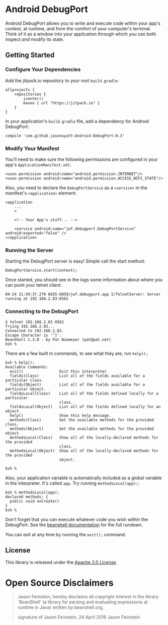 # Android DebugPort

Android DebugPort allows you to write and execute code within your app's context, at runtime, and from the comfort of your computer's terminal. Think of it as a window into your application through which you can both inspect _and_ modify its state.

## Getting Started

### Configure Your Dependencies

Add the jitpack.io repository to your root `build.gradle`:

    allprojects {
        repositories {
            jcenter()
            maven { url "https://jitpack.io" }
        }
    }

In your application's `build.gradle` file, add a dependency for Android DebugPort:

    compile 'com.github.jasonwyatt:Android-DebugPort:0.3'
    
### Modify Your Manifest

You'll need to make sure the following permissions are configured in your app's `ApplicationManifest.xml`:

    <uses-permission android:name="android.permission.INTERNET"/>
    <uses-permission android:name="android.permission.ACCESS_WIFI_STATE"/>
    
Also, you need to declare the `DebugPortService` as a `<service>` in the manifest's `<application>` element:

    <application
        ...
        >
        
        <!-- Your App's stuff... -->

        <service android:name="jwf.debugport.DebugPortService" android:exported="false" />
    </application>
    
### Running the Server

Starting the DebugPort server is easy! Simple call the start method:

    DebugPortService.start(context);

Once started, you should see in the logs some information about where you can point your telnet client:
 
    04-24 21:59:37.279 6835-6859/jwf.debugport.app I/TelnetServer: Server running at 192.168.2.83:8562
    
### Connecting to the DebugPort

    $ telnet 192.168.2.83 8562
    Trying 192.168.2.83...
    Connected to 192.168.2.83.
    Escape character is '^]'.
    BeanShell 1.3.0 - by Pat Niemeyer (pat@pat.net)
    bsh %

There are a few built in commands, to see what they are, run `help();`
  
    bsh % help();
    Available Commands:
      exit()                Exit this interpreter
      fields(Class)         List all of the fields available for a particular class.
      fields(Object)        List all of the fields available for a particular object.
      fieldsLocal(Class)    List all of the fields defined locally for a particular
                            class.
      fieldsLocal(Object)   List all of the fields defined locally for an object.
      help()                Show this help message.
      methods(Class)        Get the available methods for the provided class.
      methods(Object)       Get the available methods for the provided object.
      methodsLocal(Class)   Show all of the locally-declared methods for the provided
                            class.
      methodsLocal(Object)  Show all of the locally-declared methods for the provided
                            object.
    
    bsh %

Also, your application variable is automatically included as a global variable in the interpreter. It's called `app`. Try running `methodsLocal(app);`:

    bsh % methodsLocal(app);
    declared methods: {
      public void onCreate()
    }
    bsh %

Don't forget that you can execute whatever code you wish within the DebugPort. See the [beanshell documentation](http://beanshell.org/manual/contents.html) for the full rundown.

You can exit at any time by running the `exit();` command.

## License
This library is released under the [Apache 2.0 License](https://github.com/jasonwyatt/Android-DebugPort/blob/master/LICENCE).

# Open Source Disclaimers

> Jason Feinstein, hereby disclaims all copyright interest in the library `BeanShell' (a library for parsing and evaluating expressions at runtime in Java) written by beanshell.org.
>
> signature of Jason Feinstein, 24 April 2016
> Jason Feinstein
